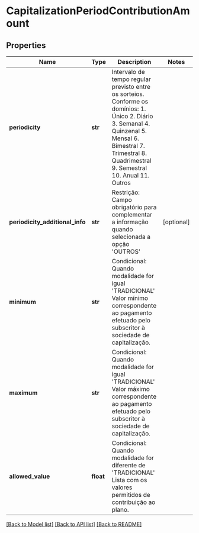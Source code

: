 # CapitalizationPeriodContributionAmount

## Properties
Name | Type | Description | Notes
------------ | ------------- | ------------- | -------------
**periodicity** | **str** | Intervalo de tempo regular previsto entre os sorteios. Conforme os domínios:   1. Único   2. Diário   3. Semanal   4. Quinzenal   5. Mensal   6. Bimestral   7. Trimestral   8. Quadrimestral   9. Semestral   10. Anual   11. Outros  | 
**periodicity_additional_info** | **str** | Restrição: Campo obrigatório para complementar a informação quando selecionada a opção &#x27;OUTROS&#x27; | [optional] 
**minimum** | **str** | Condicional: Quando modalidade for igual &#x27;TRADICIONAL&#x27; Valor mínimo correspondente ao pagamento efetuado pelo subscritor à sociedade de capitalização.  | 
**maximum** | **str** | Condicional: Quando modalidade for igual &#x27;TRADICIONAL&#x27; Valor máximo correspondente ao pagamento efetuado pelo subscritor à sociedade de capitalização.  | 
**allowed_value** | **float** | Condicional: Quando modalidade for diferente de &#x27;TRADICIONAL&#x27; Lista com os valores permitidos de contribuição ao plano.  | 

[[Back to Model list]](../README.md#documentation-for-models) [[Back to API list]](../README.md#documentation-for-api-endpoints) [[Back to README]](../README.md)

